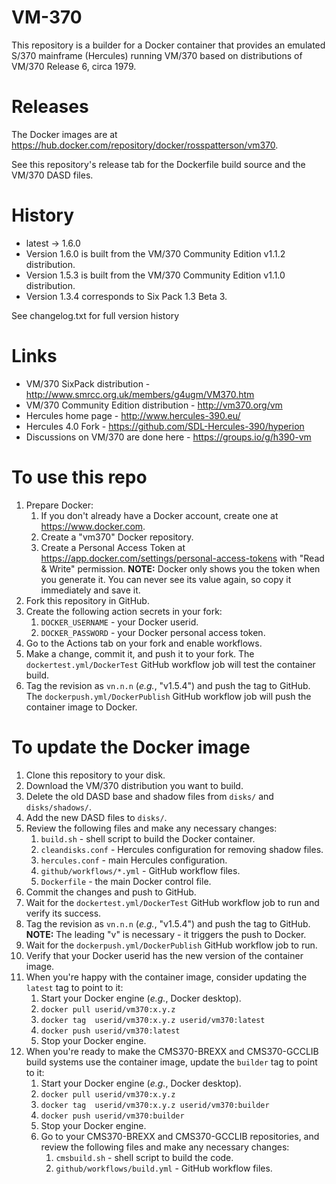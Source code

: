 # VM-370
This repository is a builder for a Docker container that provides an emulated S/370 mainframe (Hercules) running VM/370 based on distributions of VM/370 Release 6, circa 1979.

# Releases
The Docker images are at https://hub.docker.com/repository/docker/rosspatterson/vm370.

See this repository's release tab for the Dockerfile build source and the VM/370 DASD files.

# History
- latest -> 1.6.0
- Version 1.6.0 is built from the VM/370 Community Edition v1.1.2 distribution.
- Version 1.5.3 is built from the VM/370 Community Edition v1.1.0 distribution.
- Version 1.3.4 corresponds to Six Pack 1.3 Beta 3.

See changelog.txt for full version history

# Links
- VM/370 SixPack distribution - http://www.smrcc.org.uk/members/g4ugm/VM370.htm
- VM/370 Community Edition distribution - http://vm370.org/vm
- Hercules home page - http://www.hercules-390.eu/
- Hercules 4.0 Fork - https://github.com/SDL-Hercules-390/hyperion
- Discussions on VM/370 are done here - https://groups.io/g/h390-vm

# To use this repo
1. Prepare Docker:
   1. If you don't already have a Docker account, create one at https://www.docker.com.
   1. Create a "vm370" Docker repository.
   1. Create a Personal Access Token at https://app.docker.com/settings/personal-access-tokens with "Read & Write" permission.  **NOTE:** Docker only shows you the token when you generate it.  You can never see its value again, so copy it immediately and save it.
1. Fork this repository in GitHub.
1. Create the following action secrets in your fork:
   1. `DOCKER_USERNAME` - your Docker userid.
   1. `DOCKER_PASSWORD` - your Docker personal access token.
1. Go to the Actions tab on your fork and enable workflows.
1. Make a change, commit it, and push it to your fork.  The `dockertest.yml/DockerTest` GitHub workflow job will test the container build.
1. Tag the revision as `vn.n.n` (_e.g._, "v1.5.4") and push the tag to GitHub.  The `dockerpush.yml/DockerPublish` GitHub workflow job will push the container image to Docker.

# To update the Docker image

1. Clone this repository to your disk.
1. Download the VM/370 distribution you want to build.
1. Delete the old DASD base and shadow files from `disks/` and `disks/shadows/`.
1. Add the new DASD files to `disks/`.
1. Review the following files and make any necessary changes:
   1. `build.sh` - shell script to build the Docker container.
   1. `cleandisks.conf` - Hercules configuration for removing shadow files.
   1. `hercules.conf` - main Hercules configuration.
   1. `github/workflows/*.yml` - GitHub workflow files.
   1. `Dockerfile` - the main Docker control file.
1. Commit the changes and push to GitHub.
1. Wait for the `dockertest.yml/DockerTest` GitHub workflow job to run and verify its success.
1. Tag the revision as `vn.n.n` (_e.g._, "v1.5.4") and push the tag to GitHub.  **NOTE:** The leading "v" is necessary - it triggers the push to Docker.
1. Wait for the `dockerpush.yml/DockerPublish` GitHub workflow job to run.
1. Verify that your Docker userid has the new version of the container image.
1. When you're happy with the container image, consider updating the `latest` tag to point to it:
   1. Start your Docker engine (_e.g._, Docker desktop).
   1. `docker pull userid/vm370:x.y.z`
   1. `docker tag  userid/vm370:x.y.z userid/vm370:latest`
   1. `docker push userid/vm370:latest`
   1. Stop your Docker engine.
1. When you're ready to make the CMS370-BREXX and CMS370-GCCLIB build systems use the container image, update the `builder` tag to point to it:
   1. Start your Docker engine (_e.g._, Docker desktop).
   1. `docker pull userid/vm370:x.y.z`
   1. `docker tag  userid/vm370:x.y.z userid/vm370:builder`
   1. `docker push userid/vm370:builder`
   1. Stop your Docker engine.
   1. Go to your CMS370-BREXX and CMS370-GCCLIB repositories, and review the following files and make any necessary changes:
      1. `cmsbuild.sh` - shell script to build the code.
      1. `github/workflows/build.yml` - GitHub workflow files.
